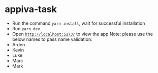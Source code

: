 # appiva-task

- Run the command `yarn install`, wait for successful installation
- Run `yarn dev`
- Open [`http://localhost:5173/`](http://localhost:5173/) to view the app
  Note: please use the below names to pass name validation:
- Arden
- Kevin
- Luke
- Marc
- Mark
